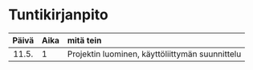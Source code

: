 # Tuntikirjanpito

| Päivä | Aika | mitä tein  |
| :----:|:-----| :-----|
| 11.5.  | 1    | Projektin luominen, käyttöliittymän suunnittelu |